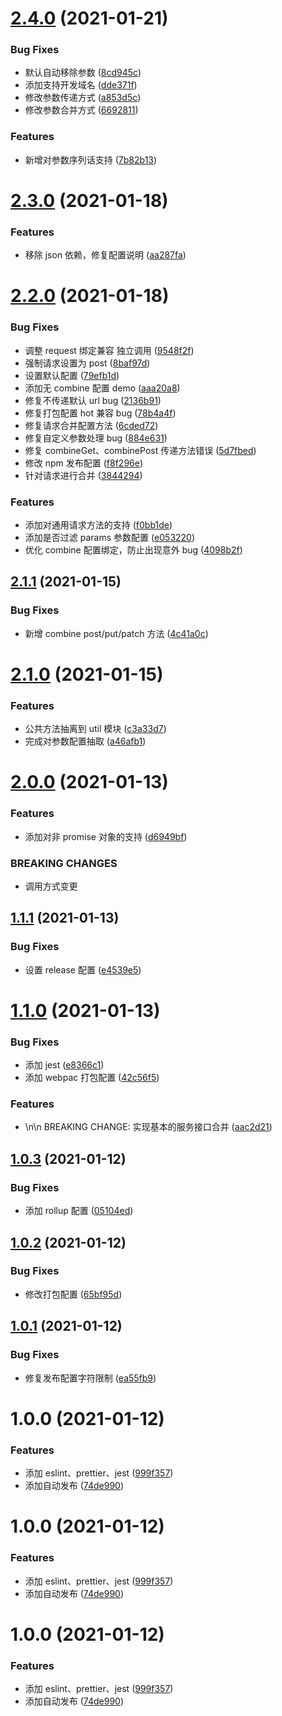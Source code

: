 # [2.4.0](http://gitcode.tongdao.cn/dev38/cnpm/cnpm-js-axios-fe/compare/v2.3.0...v2.4.0) (2021-01-21)

### Bug Fixes

- 默认自动移除参数 ([8cd945c](http://gitcode.tongdao.cn/dev38/cnpm/cnpm-js-axios-fe/commit/8cd945cc506bea4381da972151ce20b17a2cfad3))
- 添加支持开发域名 ([dde371f](http://gitcode.tongdao.cn/dev38/cnpm/cnpm-js-axios-fe/commit/dde371f1c9def29fd3ecec390eac0ffbfcb6c90f))
- 修改参数传递方式 ([a853d5c](http://gitcode.tongdao.cn/dev38/cnpm/cnpm-js-axios-fe/commit/a853d5c1b189d272d25d017bcc466e80eee61f2b))
- 修改参数合并方式 ([6692811](http://gitcode.tongdao.cn/dev38/cnpm/cnpm-js-axios-fe/commit/6692811f2dc2d2cff7181852f1b3eaec67717dcd))

### Features

- 新增对参数序列话支持 ([7b82b13](http://gitcode.tongdao.cn/dev38/cnpm/cnpm-js-axios-fe/commit/7b82b13ff0750d3ddcd9d0cee400157c4d7ffd84))

# [2.3.0](http://gitcode.tongdao.cn/dev38/cnpm/cnpm-js-axios-fe/compare/v2.2.0...v2.3.0) (2021-01-18)

### Features

- 移除 json 依赖，修复配置说明 ([aa287fa](http://gitcode.tongdao.cn/dev38/cnpm/cnpm-js-axios-fe/commit/aa287fa24a57e4e5479f6f905e4b19bc9ec15927))

# [2.2.0](http://gitcode.tongdao.cn/dev38/cnpm/cnpm-js-axios-fe/compare/v2.1.1...v2.2.0) (2021-01-18)

### Bug Fixes

- 调整 request 绑定兼容 独立调用 ([9548f2f](http://gitcode.tongdao.cn/dev38/cnpm/cnpm-js-axios-fe/commit/9548f2f839c73046380a00cf1ab3c1706a067649))
- 强制请求设置为 post ([8baf97d](http://gitcode.tongdao.cn/dev38/cnpm/cnpm-js-axios-fe/commit/8baf97d8d479ac8b86a683d87a535bd476826565))
- 设置默认配置 ([79efb1d](http://gitcode.tongdao.cn/dev38/cnpm/cnpm-js-axios-fe/commit/79efb1d9ef376d2756774d34a65594c4b4f5e6ee))
- 添加无 combine 配置 demo ([aaa20a8](http://gitcode.tongdao.cn/dev38/cnpm/cnpm-js-axios-fe/commit/aaa20a85740015274770c56c9a95cbdbfb861aec))
- 修复不传递默认 url bug ([2136b91](http://gitcode.tongdao.cn/dev38/cnpm/cnpm-js-axios-fe/commit/2136b91c6cd9bcf2aa1f8ce3b4dae2134ad97bfb))
- 修复打包配置 hot 兼容 bug ([78b4a4f](http://gitcode.tongdao.cn/dev38/cnpm/cnpm-js-axios-fe/commit/78b4a4f07ef0372870297a8630a81b429bc87b04))
- 修复请求合并配置方法 ([6cded72](http://gitcode.tongdao.cn/dev38/cnpm/cnpm-js-axios-fe/commit/6cded7287224662820df6b2f5e8af104a2119ddb))
- 修复自定义参数处理 bug ([884e631](http://gitcode.tongdao.cn/dev38/cnpm/cnpm-js-axios-fe/commit/884e6318cf48aa668827fa3f8e7f9389332e8573))
- 修复 combineGet、combinePost 传递方法错误 ([5d7fbed](http://gitcode.tongdao.cn/dev38/cnpm/cnpm-js-axios-fe/commit/5d7fbedb36c7011ea9214a425bd24242f76c7675))
- 修改 npm 发布配置 ([f8f296e](http://gitcode.tongdao.cn/dev38/cnpm/cnpm-js-axios-fe/commit/f8f296e79aa2821fcc5ce85836e83ce49f31460f))
- 针对请求进行合并 ([3844294](http://gitcode.tongdao.cn/dev38/cnpm/cnpm-js-axios-fe/commit/3844294cd045d5d1166a2d20454139622fe7b114))

### Features

- 添加对通用请求方法的支持 ([f0bb1de](http://gitcode.tongdao.cn/dev38/cnpm/cnpm-js-axios-fe/commit/f0bb1de124f6e3306abf355840311aad0a315006))
- 添加是否过滤 params 参数配置 ([e053220](http://gitcode.tongdao.cn/dev38/cnpm/cnpm-js-axios-fe/commit/e05322092769d47956aab565d620abd47c47c5d6))
- 优化 combine 配置绑定，防止出现意外 bug ([4098b2f](http://gitcode.tongdao.cn/dev38/cnpm/cnpm-js-axios-fe/commit/4098b2f18c21620e475699bec0afb79b634ce504))

## [2.1.1](http://gitcode.tongdao.cn/dev38/cnpm/cnpm-js-axios-fe/compare/v2.1.0...v2.1.1) (2021-01-15)

### Bug Fixes

- 新增 combine post/put/patch 方法 ([4c41a0c](http://gitcode.tongdao.cn/dev38/cnpm/cnpm-js-axios-fe/commit/4c41a0cb8429568df0e0a4ff45c616c7657882ab))

# [2.1.0](http://gitcode.tongdao.cn/dev38/cnpm/cnpm-js-axios-fe/compare/v2.0.0...v2.1.0) (2021-01-15)

### Features

- 公共方法抽离到 util 模块 ([c3a33d7](http://gitcode.tongdao.cn/dev38/cnpm/cnpm-js-axios-fe/commit/c3a33d7b6e5d007f911911efb8dfbad915b920a3))
- 完成对参数配置抽取 ([a46afb1](http://gitcode.tongdao.cn/dev38/cnpm/cnpm-js-axios-fe/commit/a46afb140de9ba22f08f0fb661dcf96b00c276e1))

# [2.0.0](http://gitcode.tongdao.cn/dev38/cnpm/cnpm-js-axios-fe/compare/v1.1.1...v2.0.0) (2021-01-13)

### Features

- 添加对非 promise 对象的支持 ([d6949bf](http://gitcode.tongdao.cn/dev38/cnpm/cnpm-js-axios-fe/commit/d6949bf47acf53a2c2c2a725c0952143f85449a2))

### BREAKING CHANGES

- 调用方式变更

## [1.1.1](http://gitcode.tongdao.cn/dev38/cnpm/cnpm-js-axios-fe/compare/v1.1.0...v1.1.1) (2021-01-13)

### Bug Fixes

- 设置 release 配置 ([e4539e5](http://gitcode.tongdao.cn/dev38/cnpm/cnpm-js-axios-fe/commit/e4539e5283795b860b52bc133ac71324d03d82cb))

# [1.1.0](http://gitcode.tongdao.cn/dev38/cnpm/cnpm-js-axios-fe/compare/v1.0.3...v1.1.0) (2021-01-13)

### Bug Fixes

- 添加 jest ([e8366c1](http://gitcode.tongdao.cn/dev38/cnpm/cnpm-js-axios-fe/commit/e8366c1788b7de7a6e02c5e79f8253df3886e1b8))
- 添加 webpac 打包配置 ([42c56f5](http://gitcode.tongdao.cn/dev38/cnpm/cnpm-js-axios-fe/commit/42c56f5c0a48ff8921b79d67d20b22ce081f8bc6))

### Features

- \n\n BREAKING CHANGE: 实现基本的服务接口合并 ([aac2d21](http://gitcode.tongdao.cn/dev38/cnpm/cnpm-js-axios-fe/commit/aac2d2128af31c177ca5d17f148b732c1ad88ec5))

## [1.0.3](http://gitcode.tongdao.cn/dev38/cnpm/cnpm-js-axios-fe/compare/v1.0.2...v1.0.3) (2021-01-12)

### Bug Fixes

- 添加 rollup 配置 ([05104ed](http://gitcode.tongdao.cn/dev38/cnpm/cnpm-js-axios-fe/commit/05104ed6721b518028d2085aaff9bd8be320522c))

## [1.0.2](http://gitcode.tongdao.cn/dev38/cnpm/cnpm-js-axios-fe/compare/v1.0.1...v1.0.2) (2021-01-12)

### Bug Fixes

- 修改打包配置 ([65bf95d](http://gitcode.tongdao.cn/dev38/cnpm/cnpm-js-axios-fe/commit/65bf95d5137dce83b1a28126b58fbba2a50d34d7))

## [1.0.1](http://gitcode.tongdao.cn/dev38/cnpm/cnpm-js-axios-fe/compare/v1.0.0...v1.0.1) (2021-01-12)

### Bug Fixes

- 修复发布配置字符限制 ([ea55fb9](http://gitcode.tongdao.cn/dev38/cnpm/cnpm-js-axios-fe/commit/ea55fb976090ecf0534afe3e4ae27c8e04b2957a))

# 1.0.0 (2021-01-12)

### Features

- 添加 eslint、prettier、jest ([999f357](http://gitcode.tongdao.cn/dev38/cnpm/cnpm-js-axios-fe/commit/999f3578d0f55fb0497a0827625c1eb5192c91b7))
- 添加自动发布 ([74de990](http://gitcode.tongdao.cn/dev38/cnpm/cnpm-js-axios-fe/commit/74de99078bf8e85a0ed4a826940c3dec51caab9a))

# 1.0.0 (2021-01-12)

### Features

- 添加 eslint、prettier、jest ([999f357](http://gitcode.tongdao.cn/dev38/cnpm/cnpm-js-axios-fe/commit/999f3578d0f55fb0497a0827625c1eb5192c91b7))
- 添加自动发布 ([74de990](http://gitcode.tongdao.cn/dev38/cnpm/cnpm-js-axios-fe/commit/74de99078bf8e85a0ed4a826940c3dec51caab9a))

# 1.0.0 (2021-01-12)

### Features

- 添加 eslint、prettier、jest ([999f357](http://gitcode.tongdao.cn/dev38/cnpm/cnpm-js-axios-fe/commit/999f3578d0f55fb0497a0827625c1eb5192c91b7))
- 添加自动发布 ([74de990](http://gitcode.tongdao.cn/dev38/cnpm/cnpm-js-axios-fe/commit/74de99078bf8e85a0ed4a826940c3dec51caab9a))
